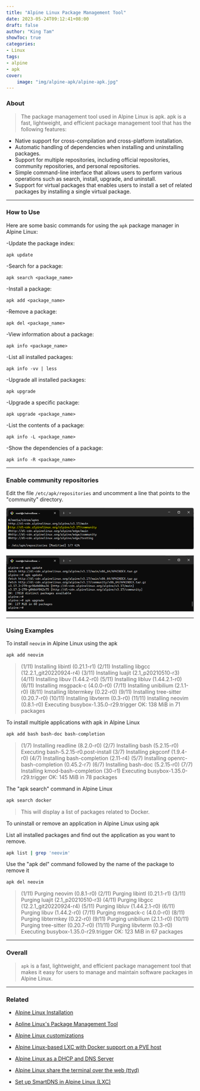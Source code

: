 ```yaml
---
title: "Alpine Linux Package Management Tool"
date: 2023-05-24T09:12:41+08:00
draft: false
author: "King Tam"
showToc: true
categories:
- Linux
tags:
- alpine
- apk
cover:
    image: "img/alpine-apk/alpine-apk.jpg"
---
```





### About

> The package management tool used in Alpine Linux is apk. apk is a fast, lightweight, and efficient package management tool that has the following features:

- Native support for cross-compilation and cross-platform installation.
- Automatic handling of dependencies when installing and uninstalling packages.
- Support for multiple repositories, including official repositories, community repositories, and personal repositories.
- Simple command-line interface that allows users to perform various operations such as search, install, upgrade, and uninstall.
- Support for virtual packages that enables users to install a set of related packages by installing a single virtual package.

---


### How to Use

Here are some basic commands for using the `apk` package manager in Alpine Linux:

-Update the package index:

```
apk update
```

-Search for a package:

```
apk search <package_name>
```

-Install a package:

```
apk add <package_name>
```

-Remove a package:

```
apk del <package_name>
```

-View information about a package:

```
apk info <package_name>
```

-List all installed packages:

```
apk info -vv | less
```

-Upgrade all installed packages:

```
apk upgrade
```

-Upgrade a specific package:

```
apk upgrade <package_name>
```

-List the contents of a package:

```
apk info -L <package_name>
```

-Show the dependencies of a package:

```
apk info -R <package_name>
```

---

### Enable community repositories

Edit the file `/etc/apk/repositories` and uncomment a line that points to the "community" directory.

![2023-03-26_123724.png](/img/alpine-apk/2023-03-26_123724.png)

![2023-03-26_124102.png](/img/alpine-apk/2023-03-26_124102.png)

---


### Using Examples

To install `neovim` in Alpine Linux using the apk

~~~bash
apk add neovim
~~~

> (1/11) Installing libintl (0.21.1-r1)
> (2/11) Installing libgcc (12.2.1_git20220924-r4)
> (3/11) Installing luajit (2.1_p20210510-r3)
> (4/11) Installing libuv (1.44.2-r0)
> (5/11) Installing libluv (1.44.2.1-r0)
> (6/11) Installing msgpack-c (4.0.0-r0)
> (7/11) Installing unibilium (2.1.1-r0)
> (8/11) Installing libtermkey (0.22-r0)
> (9/11) Installing tree-sitter (0.20.7-r0)
> (10/11) Installing libvterm (0.3-r0)
> (11/11) Installing neovim (0.8.1-r0)
> Executing busybox-1.35.0-r29.trigger
> OK: 138 MiB in 71 packages

To install multiple applications with apk in Alpine Linux

~~~bash
apk add bash bash-doc bash-completion
~~~

> (1/7) Installing readline (8.2.0-r0)
> (2/7) Installing bash (5.2.15-r0)
> Executing bash-5.2.15-r0.post-install
> (3/7) Installing pkgconf (1.9.4-r0)
> (4/7) Installing bash-completion (2.11-r4)
> (5/7) Installing openrc-bash-completion (0.45.2-r7)
> (6/7) Installing bash-doc (5.2.15-r0)
> (7/7) Installing kmod-bash-completion (30-r1)
> Executing busybox-1.35.0-r29.trigger
> OK: 145 MiB in 78 packages

The "apk search" command in Alpine Linux

~~~bash
apk search docker
~~~

> This will display a list of packages related to Docker.

To uninstall or remove an application in Alpine Linux using apk

List all installed packages and find out the application as you want to remove.

~~~bash
apk list | grep 'neovim'
~~~

Use the "apk del" command followed by the name of the package to remove it

~~~bash
apk del neovim
~~~

> (1/11) Purging neovim (0.8.1-r0)
> (2/11) Purging libintl (0.21.1-r1)
> (3/11) Purging luajit (2.1_p20210510-r3)
> (4/11) Purging libgcc (12.2.1_git20220924-r4)
> (5/11) Purging libluv (1.44.2.1-r0)
> (6/11) Purging libuv (1.44.2-r0)
> (7/11) Purging msgpack-c (4.0.0-r0)
> (8/11) Purging libtermkey (0.22-r0)
> (9/11) Purging unibilium (2.1.1-r0)
> (10/11) Purging tree-sitter (0.20.7-r0)
> (11/11) Purging libvterm (0.3-r0)
> Executing busybox-1.35.0-r29.trigger
> OK: 123 MiB in 67 packages

---


### Overall

> `apk` is a fast, lightweight, and efficient package management tool that makes it easy for users to manage and maintain software packages in Alpine Linux.

---


### Related

- [Alpine Linux Installation](https://kingtam.win/archives/alpine-install.html)
- [Apline Linux's Package Management Tool](https://kingtam.win/archives/alpine-apk.html)
- [Alpine Linux customizations](https://kingtam.win/archives/apline-custom.html)
- [Alpine Linux-based LXC with Docker support on a PVE host](https://kingtam.win/archives/alpine-docker.html)
- [Alpine Linux as a DHCP and DNS Server](https://kingtam.win/archives/alpine-dhcp-dns.html)
- [Alpine Linux share the terminal over the web (ttyd)](https://kingtam.win/archives/alpine-ttyd.html)
- [Set up SmartDNS in Alpine Linux (LXC)](https://kingtam.win/archives/smartdns.html)

  [1]: https://kingtam.win/usr/uploads/2023/05/3815067954.png
  [2]: https://kingtam.win/usr/uploads/2023/03/1739197784.png
  [3]: https://kingtam.win/usr/uploads/2023/03/1425442628.png
